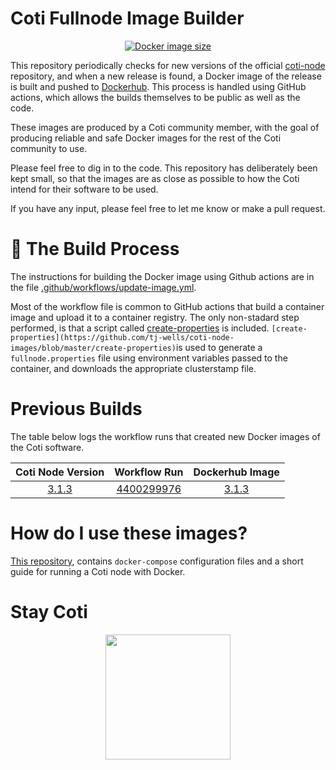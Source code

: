 # Coti Fullnode Image Builder

<p align="center">
	<a href="[https://github.com/tomjwells/coti-node](https://hub.docker.com/r/atomnode/coti-node/tags)"><img alt="Docker image size" src="https://img.shields.io/docker/image-size/atomnode/coti-node"></a>
</p>

This repository periodically checks for new versions of the official [coti-node](https://github.com/coti-io/coti-node/releases) repository, and when a new release is found, a Docker image of the release is built and pushed to [Dockerhub](https://hub.docker.com/r/atomnode/coti-node/tags). This process is handled using GitHub actions, which allows the builds themselves to be public as well as the code.

These images are produced by a Coti community member, with the goal of producing reliable and safe Docker images for the rest of the Coti community to use.

Please feel free to dig in to the code. This repository has deliberately been kept small, so that the images are as close as possible to how the Coti intend for their software to be used. 

If you have any input, please feel free to let me know or make a pull request.

# 🔨 The Build Process

The instructions for building the Docker image using Github actions are in the file [.github/workflows/update-image.yml](https://github.com/tj-wells/coti-node-images/blob/master/.github/workflows/update-image.yml). 

Most of the workflow file is common to GitHub actions that build a container image and upload it to a container registry. The only non-stadard step performed, is that a script called [create-properties](https://github.com/tj-wells/coti-node-images/blob/master/create-properties) is included. `[create-properties](https://github.com/tj-wells/coti-node-images/blob/master/create-properties)`is used to generate a `fullnode.properties` file using environment variables passed to the container, and downloads the appropriate clusterstamp file.

# Previous Builds

The table below logs the workflow runs that created new Docker images of the Coti software.

| Coti Node Version |                                          Workflow Run                                          |                                                                            Dockerhub Image                                                                             |
| :---------------: | :--------------------------------------------------------------------------------------------: | :--------------------------------------------------------------------------------------------------------------------------------------------------------------------: |
|       [3.1.3](https://github.com/coti-io/coti-node/releases/tag/3.1.3)       | [4400299976](https://github.com/tomjwells/coti-node-images/actions/runs/4400299976) | [3.1.3](https://hub.docker.com/layers/atomnode/coti-node/3.1.3/images/sha256-f5f7e78d8e03fbda62f6840eda2efd2610db9029d0f60b3696bc5cf8b3d44a3f?context=repo) |

# How do I use these images?

[This repository](https://github.com/tomjwells/coti-node), contains `docker-compose` configuration files and a short guide for running a Coti node with Docker.

# Stay Coti

<p align="center"><a href="https://atomnode.tomoswells.com" target="_blank"><img src="https://pay.coti.io/nodes/atomnode.png" style="width: 200px"></a></p>
